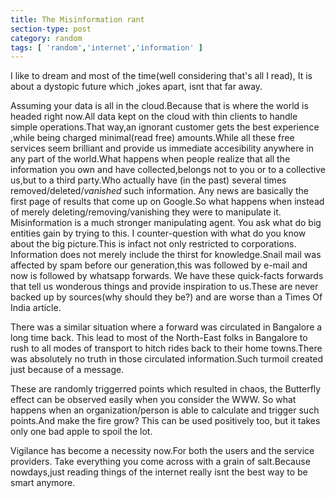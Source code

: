 ```yaml
---
title: The Misinformation rant
section-type: post
category: random
tags: [ 'random','internet','information' ]
---
```


I like to dream and most of the time(well considering that's all I read), It is about a dystopic future which ,jokes apart, isnt that far away. 

Assuming your data is all in the cloud.Because that is where the world is headed right now.All data kept on the cloud with thin clients to handle simple operations.That way,an ignorant customer gets the best experience ,while being charged minimal(read free) amounts.While all these free services seem brilliant and provide us immediate accesibility anywhere in any part of the world.What happens when people realize that all the information you own and have collected,belongs not to you or to a  collective us,but to a third party.Who actually have (in the past) several times removed/deleted/_vanished_ such information. Any news are basically the first page of results that come up on Google.So what happens when instead of merely deleting/removing/vanishing they were to manipulate it. Misinformation is a much stronger manipulating agent. You ask what do big entities gain by trying to this. I counter-question with what do you know about the big picture.This is infact not only restricted to corporations. Information does not merely include the thirst for knowledge.Snail mail was affected by spam before our generation,this was followed by e-mail and now is followed by whatsapp forwards. We have these quick-facts forwards that tell us wonderous things and provide inspiration to us.These are never backed up by sources(why should they be?) and are worse than a Times Of India article. 

There was a similar situation where a forward was circulated in Bangalore a long time back. This lead to most of the North-East folks in Bangalore to rush to all modes of transport to hitch rides back to their home towns.There was absolutely no truth in those circulated information.Such turmoil created just because of a message.

These are randomly triggerred points which resulted in chaos, the Butterfly effect can be observed easily when you consider the WWW. So what happens when an organization/person is able to calculate and trigger such points.And make the fire grow? This can be used positively too, but it takes only one bad apple to spoil the lot.

Vigilance has become a necessity now.For both the users and the service providers. Take everything you come across with a grain of salt.Because nowdays,just reading things of the internet really isnt the best way to be smart anymore.